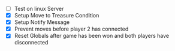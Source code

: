 - [ ] Test on linux Server
- [x] Setup Move to Treasure Condition
- [X] Setup Notify Message
- [X] Prevent moves before player 2 has connected
- [x] Reset Globals after game has been won and both players have disconnected 
